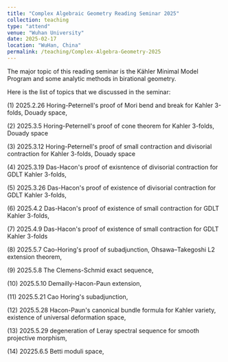 ```yaml
---
title: "Complex Algebraic Geometry Reading Seminar 2025"
collection: teaching
type: "attend"
venue: "Wuhan University"
date: 2025-02-17
location: "WuHan, China"
permalink: /teaching/Complex-Algebra-Geometry-2025
---
```


The major topic of this reading seminar is the Kähler Minimal Model Program and some analytic methods in birational geometry.


Here is the list of topics that we discussed in the seminar:

(1) 2025.2.26 Horing-Peternell's proof of Mori bend and break for Kahler 3-folds, Douady space,

(2) 2025.3.5 Horing-Peternell's proof of cone theorem for Kahler 3-folds, Douady space

(3) 2025.3.12 Horing-Peternell's proof of small contraction and divisorial contraction for Kahler 3-folds, Douady space

(4) 2025.3.19 Das-Hacon's proof of exisntence of divisorial contraction for GDLT Kahler 3-folds,

(5) 2025.3.26 Das-Hacon's proof of existence of divisorial contraction for GDLT Kahler 3-folds,

(6) 2025.4.2 Das-Hacon's proof of existence of small contraction for GDLT Kahler 3-folds,

(7) 2025.4.9 Das-Hacon's proof of existence of small contraction for GDLT Kahler 3-folds

(8) 2025.5.7 Cao-Horing's proof of subadjunction, Ohsawa–Takegoshi L2 extension theorem,

(9) 2025.5.8 The Clemens-Schmid exact sequence,

(10) 2025.5.10 Demailly-Hacon-Paun extension,

(11) 2025.5.21 Cao Horing's subadjunction,

(12) 2025.5.28 Hacon-Paun's canonical bundle formula for Kahler variety, existence of universal deformation space,

(13) 2025.5.29 degeneration of Leray spectral sequence for smooth projective morphism,

(14) 20225.6.5 Betti moduli space,

